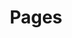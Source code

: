 ---
title: Pages
draft: false
# Section you want to display
section: posts
# Pages count
count: 5
# Options: card, plain and masonry.
style: plain

weight: 2
widget:
  handler: pages

  # Options: sm, md, lg and xl. Default is md.
  width:

  sidebar:
    # Options: left and right. Leave blank to hide.
    position:
    # Options: sm, md, lg and xl. Default is md.
    scale:

  background:
    # Options: primary, secondary, tertiary or any valid color value. Default is primary.
    color: tertiary 
    image:
    # Options: auto, cover and contain. Default is auto.
    size:
    # Options: center, top, right, bottom, left.
    position:
    # Options: fixed, local, scroll.
    attachment: 
---
